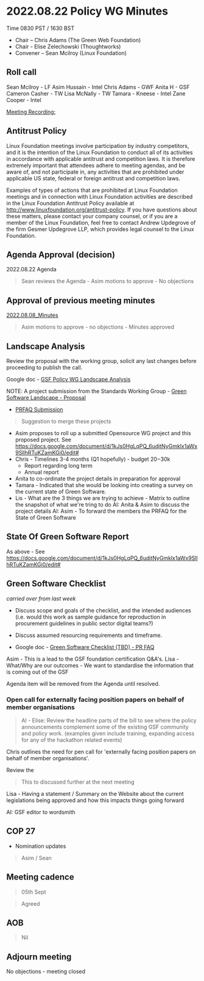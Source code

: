 # 2022.08.22 Policy WG Minutes

Time 0830 PST / 1630 BST

- Chair – Chris Adams (The Green Web Foundation)
- Chair - Elise Zelechowski (Thoughtworks)
- Convener –  Sean Mcilroy (Linux Foundation)

## Roll call

Sean Mcilroy - LF
Asim Hussain - Intel
Chris Adams - GWF
Anita H - GSF
Cameron Casher - TW
Lisa McNally - TW
Tamara - Kneese - Intel
Zane Cooper - Intel

[Meeting Recording:](https://docs.google.com/document/d/1ttKxQE6GweNAI1TCfIq-Fgbv6WIEIuDRbLnIP1ZJ5N8/edit)

## Antitrust Policy
Linux Foundation meetings involve participation by industry competitors, and it is the intention of the Linux Foundation to conduct all of its activities in accordance with applicable antitrust and competition laws. It is therefore extremely important that attendees adhere to meeting agendas, and be aware of, and not participate in, any activities that are prohibited under applicable US state, federal or foreign antitrust and competition laws.

Examples of types of actions that are prohibited at Linux Foundation meetings and in connection with Linux Foundation activities are described in the Linux Foundation Antitrust Policy available at http://www.linuxfoundation.org/antitrust-policy. If you have questions about these matters, please contact your company counsel, or if you are a member of the Linux Foundation, feel free to contact Andrew Updegrove of the firm Gesmer Updegrove LLP, which provides legal counsel to the Linux Foundation.
  
## Agenda Approval (decision) 

2022.08.22 Agenda

> Sean reviews the Agenda - Asim motions to approve - No objections
  
## Approval of previous meeting minutes

[2022.08.08_Minutes](https://github.com/Green-Software-Foundation/policy_wg/blob/main/Agenda_Minutes/2022/2022.08.08_Minutes.md)

> Asim motions to approve - no objections - Minutes approved

## Landscape Analysis

Review the proposal with the working group, solicit any last changes before proceeding to publish the call.

Google doc - [GSF Policy WG Landscape Analysis](https://docs.google.com/document/d/1fLespnMFXw4CjVqmcZ9ktxRsIw76ierQhNliERFQAXw/edit#heading=h.y3a83wfbu9ac)

NOTE: A project submission from the Standards Working Group - [Green Software Landscape - Proposal](https://github.com/Green-Software-Foundation/opensource_wg/issues/41)
 - [PRFAQ Submission](https://docs.google.com/document/d/1VpzlQIEXjR8SOfDkEI9pNTTKDvu7kbgjYf3sPa0_B5U/edit)

> Suggestion to merge these projects

- Asim proposes to roll up a submitted Opensource WG project and this proposed project. See https://docs.google.com/document/d/1kJs0HgLqPQ_6udjtNyGmklx1aWx9SllhRTuKZamKGi0/edit#
- Chris - Timelines 3-4 months (Q1 hopefully) - budget $20-$30k
  - Report regarding long term 
  - Annual report
- Anita to co-ordinate the project details in preparation for approval
- Tamara - Indicated that she would be looking into creating a survey on the current state of Green Software.
- Lis - What are the 3 things we are trying to achieve - Matrix to outline the snapshot of what we're tring to do
AI: Anita & Asim to discuss the project details
AI: Asim - To forward the members the PRFAQ for the State of Green Software

## State Of Green Software Report

As above - See https://docs.google.com/document/d/1kJs0HgLqPQ_6udjtNyGmklx1aWx9SllhRTuKZamKGi0/edit#

## Green Software Checklist

_carried over from last week_

- Discuss scope and goals of the checklist, and the intended audiences (i.e. would this work as sample guidance for reproduction in procurement guidelines in public sector digital teams?)
- Discuss assumed resourcing requirements and timeframe.

- Google doc - [Green Software Checklist (TBD) - PR FAQ](https://docs.google.com/document/d/1dtkj1g8dOxlkpu9xw2AeTE1v28y2CCD9rWzspUVTUwU/edit#heading=h.q4wug7a02m4n)

Asim - This is a lead to the GSF foundation certification Q&A's. 
Lisa - What/Why are our outcomes - We want to standardise the information that is coming out of the GSF

Agenda item will be removed from the Agenda until resolved.

### Open call for externally facing position papers on behalf of member organisations

> AI - Elise: Review the headline parts of the bill to see where the policy announcements complement some of the existing GSF community and policy work. (examples given include training, expanding access for any of the hackathon related events)

 Chris outlines the need for pen call for 'externally facing position papers on behalf of member organisations'.
 
 Review the
 
 > This to discussed further at the next meeting

Lisa - Having a statement / Summary on the Website about the current legislations being approved and how this impacts things going forward

AI: GSF editor to wordsmith

## COP 27

- Nomination updates
> Asim / Sean

## Meeting cadence
> 05th Sept

> Agreed

## AOB  

> Nil

## Adjourn meeting

No objections - meeting closed
  

